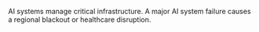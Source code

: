 AI systems manage critical infrastructure. A major AI system failure causes a regional blackout or healthcare disruption.
